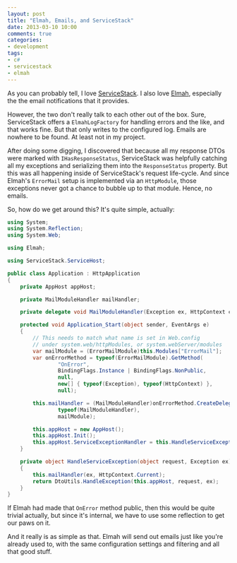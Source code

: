 ```yaml
---
layout: post
title: "Elmah, Emails, and ServiceStack"
date: 2013-03-10 10:00
comments: true
categories:
- development
tags:
- c#
- servicestack
- elmah
---
```


As you can probably tell, I love [ServiceStack][1]. I also love
[Elmah][2], especially the the email notifications that it provides.

However, the two don't really talk to each other out of the box. Sure,
ServiceStack offers a `ElmahLogFactory` for handling errors and the
like, and that works fine. But that only writes to the configured log.
Emails are nowhere to be found. At least not in my project.

[1]: http://servicestack.net
[2]: https://code.google.com/p/elmah/

<!-- more -->

After doing some digging, I discovered that because all my response
DTOs were marked with `IHasResponseStatus`, ServiceStack was helpfully
catching all my exceptions and serializing them into the
`ResponseStatus` property. But this was all happening inside of
ServiceStack's request life-cycle. And since Elmah's `ErrorMail` setup
is implemented via an `HttpModule`, those exceptions never got a
chance to bubble up to that module. Hence, no emails.

So, how do we get around this? It's quite simple, actually:

```csharp Global.asax.cs
using System;
using System.Reflection;
using System.Web;

using Elmah;

using ServiceStack.ServiceHost;

public class Application : HttpApplication
{
    private AppHost appHost;

    private MailModuleHandler mailHandler;

    private delegate void MailModuleHandler(Exception ex, HttpContext context);

    protected void Application_Start(object sender, EventArgs e)
    {
        // This needs to match what name is set in Web.config
        // under system.web/httpModules, or system.webServer/modules
        var mailModule = (ErrorMailModule)this.Modules["ErrorMail"];
        var onErrorMethod = typeof(ErrorMailModule).GetMethod(
                "OnError",
                BindingFlags.Instance | BindingFlags.NonPublic,
                null,
                new[] { typeof(Exception), typeof(HttpContext) },
                null);

        this.mailHandler = (MailModuleHandler)onErrorMethod.CreateDelegate(
                typeof(MailModuleHandler),
                mailModule);

        this.appHost = new AppHost();
        this.appHost.Init();
        this.appHost.ServiceExceptionHandler = this.HandleServiceException;
    }

    private object HandleServiceException(object request, Exception ex)
    {
        this.mailHandler(ex, HttpContext.Current);
        return DtoUtils.HandleException(this.appHost, request, ex);
    }
}
```
If Elmah had made that `OnError` method public, then this would be
quite trivial actually, but since it's internal, we have to use some
reflection to get our paws on it.

And it really is as simple as that. Elmah will send out emails just
like you're already used to, with the same configuration settings and
filtering and all that good stuff.
